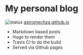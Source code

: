 # My personal blog

![status](https://travis-ci.org/AstromechZA/AstromechZA.github.io.svg?branch=develop) [astromechza.github.io](https://astromechza.github.io/) 

- Markdown based posts
- Hugo to render them
- Travis CI to do the build
- Served via Github pages
